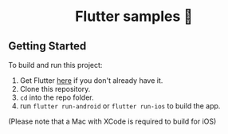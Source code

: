 
<h1 align="center">
  
  <br>
  Flutter samples 💙
  <br>
</h1>

## Getting Started
To build and run this project:

1. Get Flutter [here](https://flutter.dev) if you don't already have it.
2. Clone this repository.
3. `cd` into the repo folder.
4. run `flutter run-android` or `flutter run-ios` to build the app.

(Please note that a Mac with XCode is required to build for iOS)


